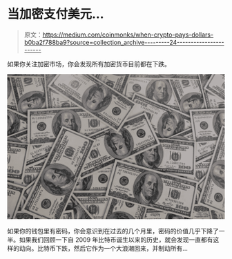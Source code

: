 # 当加密支付美元…

> 原文：<https://medium.com/coinmonks/when-crypto-pays-dollars-b0ba2f788ba9?source=collection_archive---------24----------------------->

如果你关注加密市场，你会发现所有加密货币目前都在下跌。

![](img/d0f2e943c65a934a7e12481bf2cbdd60.png)

如果你的钱包里有密码，你会意识到在过去的几个月里，密码的价值几乎下降了一半。如果我们回顾一下自 2009 年比特币诞生以来的历史，就会发现一直都有这样的动向。比特币下跌，然后它作为一个大浪潮回来，并制动所有…
